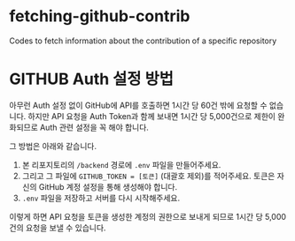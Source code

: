 # fetching-github-contrib
Codes to fetch information about the contribution of a specific repository

# GITHUB Auth 설정 방법

아무런 Auth 설정 없이 GitHub에 API를 호출하면 1시간 당 60건 밖에 요청할 수 없습니다. 하지만 API 요청을 Auth Token과 함께 보내면 1시간 당 5,000건으로 제한이 완화되므로 Auth 관련 설정을 꼭 해야 합니다.

그 방법은 아래와 같습니다.

1. 본 리포지토리의 `/backend` 경로에 `.env` 파일을 만들어주세요.
2. 그리고 그 파일에 `GITHUB_TOKEN = [토큰]` (대괄호 제외)를 적어주세요. 토큰은 자신의 GitHub 계정 설정을 통해 생성해야 합니다.
3. `.env` 파일을 저장하고 서버를 다시 시작해주세요.

이렇게 하면 API 요청을 토큰을 생성한 계정의 권한으로 보내게 되므로 1시간 당 5,000건의 요청을 보낼 수 있습니다.